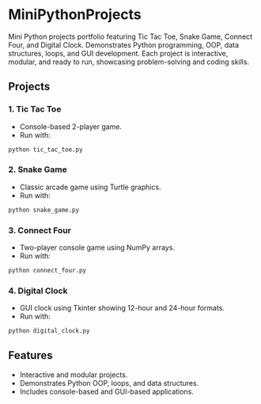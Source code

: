 # MiniPythonProjects
Mini Python projects portfolio featuring Tic Tac Toe, Snake Game, Connect Four, and Digital Clock. Demonstrates Python programming, OOP, data structures, loops, and GUI development. Each project is interactive, modular, and ready to run, showcasing problem-solving and coding skills.
## Projects
### 1. Tic Tac Toe
- Console-based 2-player game.
- Run with:
```bash
python tic_tac_toe.py
```
### 2. Snake Game
* Classic arcade game using Turtle graphics.
* Run with:
```bash
python snake_game.py
```
### 3. Connect Four
* Two-player console game using NumPy arrays.
* Run with:
```bash
python connect_four.py
```
### 4. Digital Clock
* GUI clock using Tkinter showing 12-hour and 24-hour formats.
* Run with:

```bash
python digital_clock.py
```
## Features
* Interactive and modular projects.
* Demonstrates Python OOP, loops, and data structures.
* Includes console-based and GUI-based applications.



